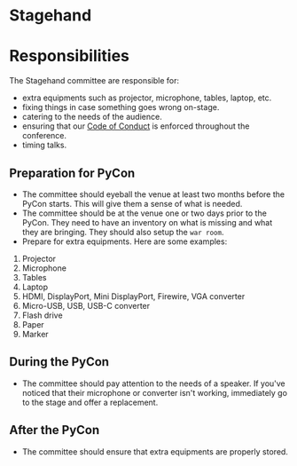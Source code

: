 # Stagehand

# Responsibilities

The Stagehand committee are responsible for:

- extra equipments such as projector, microphone, tables, laptop, etc.
- fixing things in case something goes wrong on-stage.
- catering to the needs of the audience.
- ensuring that our [Code of Conduct](http://pycon.python.ph/coc.html) is enforced throughout the conference.
- timing talks.

## Preparation for PyCon
- The committee should eyeball the venue at least two months before the PyCon starts. This will give them a sense of what is needed.
- The committee should be at the venue one or two days prior to the PyCon. They need to have an inventory on what is missing and what they are bringing. They should also setup the `war room`.
- Prepare for extra equipments. Here are some examples:
1. Projector
1. Microphone
1. Tables
1. Laptop
1. HDMI, DisplayPort, Mini DisplayPort, Firewire, VGA converter
1. Micro-USB, USB, USB-C converter
1. Flash drive
1. Paper
1. Marker

## During the PyCon
- The committee should pay attention to the needs of a speaker. If you've noticed that their microphone or converter isn't working, immediately go to the stage and offer a replacement.

## After the PyCon
- The committee should ensure that extra equipments are properly stored.